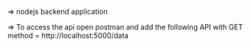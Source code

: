 => nodejs backend application
   
=> To access the api open postman and add the following API with GET method = http://localhost:5000/data
